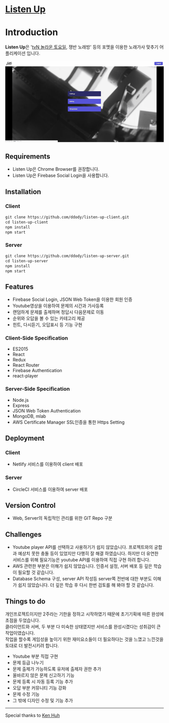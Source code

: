 # [Listen Up](https://www.listenup.kr)

# Introduction

**Listen Up**은 '[tvN 놀라운 토요일](https://namu.wiki/w/%EB%86%80%EB%9D%BC%EC%9A%B4%20%ED%86%A0%EC%9A%94%EC%9D%BC), 쟁반 노래방' 등의 포멧을 이용한 노래가사 맞추기 어플리케이션 입니다.

![ScreenShot](./listenup-thumbnail.gif)

## Requirements

- Listen Up은 Chrome Browser를 권장합니다.
- Listen Up은 Firebase Social Login을 사용합니다.

## Installation

### Client

```
git clone https://github.com/ddody/listen-up-client.git
cd listen-up-client
npm install
npm start
```

### Server

```
git clone https://github.com/ddody/listen-up-server.git
cd listen-up-server
npm install
npm start
```

## Features

- Firebase Social Login, JSON Web Token을 이용한 회원 인증
- Youtube영상을 이용하여 문제의 시간과 가사등록
- 랜덤하게 문제를 출제하며 정답시 다음문제로 이동
- 순위와 오답을 볼 수 있는 카테고리 제공
- 힌트, 다시듣기, 오답표시 등 기능 구현

### Client-Side Specification

- ES2015
- React
- Redux
- React Router
- Firebase Authentication
- react-player

### Server-Side Specification

- Node.js
- Express
- JSON Web Token Authentication
- MongoDB, mlab
- AWS Certificate Manager SSL인증을 통한 Https Setting

## Deployment

### Client

- Netlify 서비스를 이용하여 client 배포

### Server

- CircleCI 서비스를 이용하여 server 배포

## Version Control

- Web, Server의 독립적인 관리를 위한 GIT Repo 구분

## Challenges

- Youtube player API를 선택하고 사용하기가 쉽지 않았습니다. 프로젝트와의 궁합과 예상치 못한 충돌 등이 있었지만 다행히 잘 해결 하였습니다. 하지만 더 유연한 서비스를 위해 필요기능은 youtube API를 이용하여 직접 구현 하려 합니다.
- AWS 관련한 부분은 이해가 쉽지 않았습니다. 인증서 설정, 서버 배포 등 깊은 학습이 필요할 것 같습니다.
- Database Schema 구성, server API 작성등 server쪽 전반에 대한 부분도 이해가 쉽지 않았습니다. 더 깊은 학습 후 다시 한번 검토를 해 봐야 할 것 같습니다.

## Things to do

개인프로젝트이지만 2주라는 기한을 정하고 시작하였기 때문에 초기기획에 따른 완성에 초점을 두었습니다.\
클라이언트와 서버, 두 부분 다 미숙한 상태였지만 서비스를 완성시켰다는 성취감이 큰 작업이였습니다.\
작업을 할수록 게임성을 높이기 위한 재미요소들이 더 필요하다는 것을 느꼈고 느낀것을 토대로 더 발전시키려 합니다.

- Youtube 부분 직접 구현
- 문제 등급 나누기
- 문제 출제가 가능하도록 유저에 출제자 권한 추가
- 올바르지 않은 문제 신고하기 기능
- 문제 등록 시 자동 등록 기능 추가
- 오답 부분 커뮤니티 기능 강화
- 문제 수정 기능
- 그 밖에 디자인 수정 및 기능 추가


---
Special thanks to [Ken Huh](https://github.com/Ken123777)
